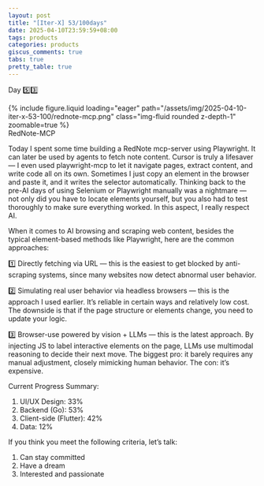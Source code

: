 ```yaml
---
layout: post
title: "[Iter-X] 53/100days"
date: 2025-04-10T23:59:59+08:00
tags: products
categories: products
giscus_comments: true
tabs: true
pretty_table: true
---
```


Day 5️⃣3️⃣

<div class="row mt-3">
    <div class="col-sm mt-0 mb-0">
        {% include figure.liquid loading="eager" path="/assets/img/2025-04-10-iter-x-53-100/rednote-mcp.png" class="img-fluid rounded z-depth-1" zoomable=true %}
    </div>
</div>
<div class="caption mt-0">
    RedNote-MCP
</div>

Today I spent some time building a RedNote mcp-server using Playwright. It can later be used by agents to fetch note content. Cursor is truly a lifesaver — I even used playwright-mcp to let it navigate pages, extract content, and write code all on its own. Sometimes I just copy an element in the browser and paste it, and it writes the selector automatically. Thinking back to the pre-AI days of using Selenium or Playwright manually was a nightmare — not only did you have to locate elements yourself, but you also had to test thoroughly to make sure everything worked. In this aspect, I really respect AI.

When it comes to AI browsing and scraping web content, besides the typical element-based methods like Playwright, here are the common approaches:

1️⃣ Directly fetching via URL — this is the easiest to get blocked by anti-scraping systems, since many websites now detect abnormal user behavior.

2️⃣ Simulating real user behavior via headless browsers — this is the approach I used earlier. It’s reliable in certain ways and relatively low cost. The downside is that if the page structure or elements change, you need to update your logic.

3️⃣ Browser-use powered by vision + LLMs — this is the latest approach. By injecting JS to label interactive elements on the page, LLMs use multimodal reasoning to decide their next move. The biggest pro: it barely requires any manual adjustment, closely mimicking human behavior. The con: it’s expensive.

Current Progress Summary:

1. UI/UX Design: 33%
2. Backend (Go): 53%
3. Client-side (Flutter): 42%
4. Data: 12%

If you think you meet the following criteria, let’s talk:

1. Can stay committed
2. Have a dream
3. Interested and passionate
